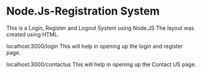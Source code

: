# Node.Js-Registration System 

This is a Login, Register and Logout System using Node.JS 
The layout was created using HTML.

localhost:3000/login 
This will help in opening up the login and register page.

localhost:3000/contactus
This will help in opening up the Contact US page.